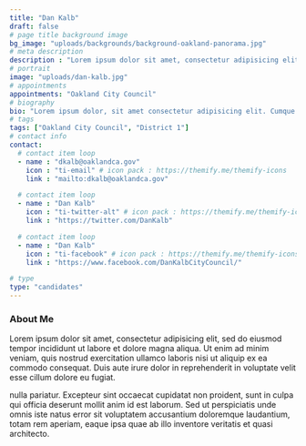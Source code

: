 ```yaml
---
title: "Dan Kalb"
draft: false
# page title background image
bg_image: "uploads/backgrounds/background-oakland-panorama.jpg"
# meta description
description : "Lorem ipsum dolor sit amet, consectetur adipisicing elit, sed do eiusmod tempor incididunt ut labore. dolore magna aliqua. Ut enim ad minim veniam, quis nostrud."
# portrait
image: "uploads/dan-kalb.jpg"
# appointments
appointments: "Oakland City Council"
# biography
bio: "Lorem ipsum dolor, sit amet consectetur adipisicing elit. Cumque accusamus tenetur ea harum delectus ab consequatur excepturi, odit qui in quo quia voluptate nam optio, culpa aspernatur. Error placeat iusto officia voluptas quae."
# tags
tags: ["Oakland City Council", "District 1"]
# contact info
contact:
  # contact item loop
  - name : "dkalb@oaklandca.gov"
    icon : "ti-email" # icon pack : https://themify.me/themify-icons
    link : "mailto:dkalb@oaklandca.gov"

  # contact item loop
  - name : "Dan Kalb"
    icon : "ti-twitter-alt" # icon pack : https://themify.me/themify-icons
    link : "https://twitter.com/DanKalb"

  # contact item loop
  - name : "Dan Kalb"
    icon : "ti-facebook" # icon pack : https://themify.me/themify-icons
    link : "https://www.facebook.com/DanKalbCityCouncil/"

# type
type: "candidates"
---
```


### About Me

Lorem ipsum dolor sit amet, consectetur adipisicing elit, sed do eiusmod tempor incididunt ut
labore et dolore magna aliqua. Ut enim ad minim veniam, quis nostrud exercitation ullamco laboris nisi ut aliquip ex ea commodo consequat. Duis aute irure dolor in reprehenderit in voluptate velit esse cillum dolore eu fugiat.

nulla pariatur. Excepteur sint occaecat cupidatat non proident, sunt in culpa qui officia deserunt mollit
anim id est laborum. Sed ut perspiciatis unde omnis iste natus error sit voluptatem accusantium doloremque
laudantium, totam rem aperiam, eaque ipsa quae ab illo inventore veritatis et quasi architecto.
